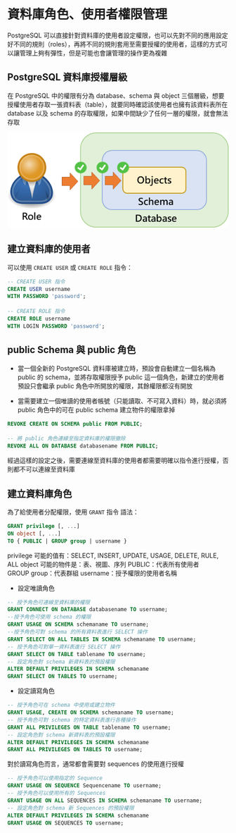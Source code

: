 # 資料庫角色、使用者權限管理

PostgreSQL 可以直接針對資料庫的使用者設定權限，也可以先對不同的應用設定好不同的規則（roles），再將不同的規則套用至需要授權的使用者，這樣的方式可以讓管理上夠有彈性，但是可能也會讓管理的操作更為複雜

## PostgreSQL 資料庫授權層級

在 PostgreSQL 中的權限有分為 database、schema 與 object 三個層級，想要授權使用者存取一張資料表（table），就要同時確認該使用者也擁有該資料表所在 database 以及 schema 的存取權限，如果中間缺少了任何一層的權限，就會無法存取

![psql-11](./psql/psql-11.png "psql-11")

## 建立資料庫的使用者

可以使用 `CREATE USER` 或 `CREATE ROLE` 指令：

```sql
-- CREATE USER 指令
CREATE USER username
WITH PASSWORD 'password';

-- CREATE ROLE 指令
CREATE ROLE username
WITH LOGIN PASSWORD 'password';
```

## public Schema 與 public 角色

- 當一個全新的 PostgreSQL 資料庫被建立時，預設會自動建立一個名稱為 public 的 schema，並將存取權限授予 public 這一個角色，新建立的使用者預設只會繼承 public 角色中所開放的權限，其餘權限都沒有開放

- 當需要建立一個唯讀的使用者帳號（只能讀取、不可寫入資料）時，就必須將 public 角色中的可在 public schema 建立物件的權限拿掉

```sql
REVOKE CREATE ON SCHEMA public FROM PUBLIC;

-- 將 public 角色連線至指定資料庫的權限撤除
REVOKE ALL ON DATABASE databasename FROM PUBLIC;
```

經過這樣的設定之後，需要連線至資料庫的使用者都需要明確以指令進行授權，否則都不可以連線至資料庫

## 建立資料庫角色

為了給使用者分配權限，使用 `GRANT` 指令
語法：

```sql
GRANT privilege [, ...]
ON object [, ...]
TO { PUBLIC | GROUP group | username }
```

privilege 可能的值有：SELECT, INSERT, UPDATE, USAGE, DELETE, RULE, ALL 
object 可能的物件是：表、視圖、序列
PUBLIC：代表所有使用者
GROUP group：代表群組
username：授予權限的使用者名稱

- 設定唯讀角色

```sql
-- 授予角色可連線至資料庫的權限
GRANT CONNECT ON DATABASE databasename TO username;
--授予角色可使用 schema 的權限
GRANT USAGE ON SCHEMA schemaname TO username;
--授予角色可對 schema 的所有資料表進行 SELECT 操作
GRANT SELECT ON ALL TABLES IN SCHEMA schemaname TO username;
-- 授予角色可對單一資料表進行 SELECT 操作
GRANT SELECT ON TABLE tablename TO username;
-- 設定角色對 schema 新資料表的預設權限
ALTER DEFAULT PRIVILEGES IN SCHEMA schemaname
GRANT SELECT ON TABLES TO username;
```

- 設定讀寫角色

```sql
-- 授予角色可在 schema 中使用或建立物件
GRANT USAGE, CREATE ON SCHEMA schemaname TO username;
-- 授予角色可對 schema 的特定資料表進行各種操作
GRANT ALL PRIVILEGES ON TABLE tablename TO username;
-- 設定角色對 schema 新資料表的預設權限
ALTER DEFAULT PRIVILEGES IN SCHEMA schemaname
GRANT ALL PRIVILEGES ON TABLES TO username;
```

對於讀寫角色而言，通常都會需要對 sequences 的使用進行授權

```sql
-- 授予角色可以使用指定的 Sequence
GRANT USAGE ON SEQUENCE Sequencename TO username;
-- 授予角色可以使用所有的 Sequences
GRANT USAGE ON ALL SEQUENCES IN SCHEMA schemaname TO username;
-- 設定角色對 schema 新 Sequences 的預設權限
ALTER DEFAULT PRIVILEGES IN SCHEMA schemaname
GRANT USAGE ON SEQUENCES TO username;
```


